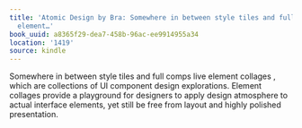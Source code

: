 ```yaml
---
title: 'Atomic Design by Bra: Somewhere in between style tiles and full comps live
  element…'
book_uuid: a8365f29-dea7-458b-96ac-ee9914955a34
location: '1419'
source: kindle
---
```


Somewhere in between style tiles and full comps live element collages , which are collections of UI component design explorations. Element collages provide a playground for designers to apply design atmosphere to actual interface elements, yet still be free from layout and highly polished presentation.